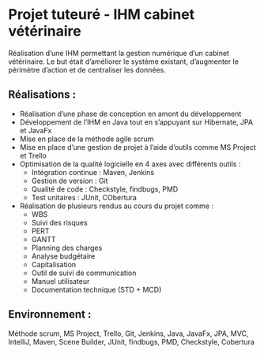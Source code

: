# Projet tuteuré - IHM cabinet vétérinaire

Réalisation d’une IHM permettant la gestion numérique d’un cabinet vétérinaire. Le but était d’améliorer le système existant, 
d’augmenter le périmètre d’action et de centraliser les données.

## Réalisations :

* Réalisation d’une phase de conception en amont du développement 
*	Développement de l’IHM en Java tout en s’appuyant sur Hibernate, JPA et JavaFx 
*	Mise en place de la méthode agile scrum 
*	Mise en place d’une gestion de projet à l’aide d’outils comme MS Project et Trello 
*	Optimisation de la qualité logicielle en 4 axes avec différents outils : 
    * Intégration continue : Maven, Jenkins 
    *	Gestion de version : Git 
    *	Qualité de code : Checkstyle, findbugs, PMD 
    *	Test unitaires : JUnit, CObertura 
*	Réalisation de plusieurs rendus au cours du projet comme : 
    *	WBS 
    *	Suivi des risques 
    *	PERT 
    *	GANTT 
    * Planning des charges 
    *	Analyse budgétaire 
    *	Capitalisation 
    *	Outil de suivi de communication 
    *	Manuel utilisateur 
    *	Documentation technique (STD + MCD)
    
## Environnement :

Méthode scrum, MS Project, Trello, Git, Jenkins, Java, JavaFx, JPA, MVC, IntelliJ, Maven, Scene Builder, JUnit, findbugs, PMD, Checkstyle, Cobertura 
